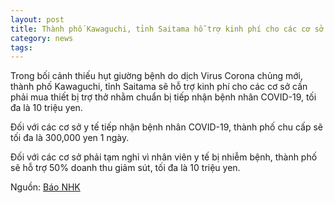 ```yaml
---
layout: post
title: Thành phố Kawaguchi, tỉnh Saitama hỗ trợ kinh phí cho các cơ sở y tế
category: news
tags: 
---
```

Trong bối cảnh thiếu hụt giường bệnh do dịch Virus Corona chủng mới, thành phố Kawaguchi, tỉnh Saitama sẽ hỗ trợ kinh phí cho các cơ sở cần phải mua thiết bị trợ thở nhằm chuẩn bị tiếp nhận bệnh nhân COVID-19, tối đa là 10 triệu yen.

Đối với các cơ sở y tế tiếp nhận bệnh nhân COVID-19, thành phố chu cấp sẽ tối đa là 300,000 yen 1 ngày.

Đối với các cơ sở phải tạm nghỉ vì nhân viên y tế bị nhiễm bệnh, thành phố sẽ hỗ trợ 50% doanh thu giảm sút, tối đa là 10 triệu yen.

Nguồn: [Báo NHK](https://www3.nhk.or.jp/lnews/saitama/20200421/1100008278.html)